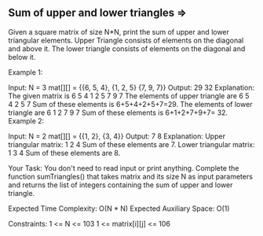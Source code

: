Sum of upper and lower triangles  =>
---------------------------------


Given a square matrix of size N*N, print the sum of upper and lower triangular elements. Upper Triangle consists of elements on the diagonal and above it. The lower triangle consists of elements on the diagonal and below it. 

Example 1:

Input:
N = 3 
mat[][] = {{6, 5, 4},
           {1, 2, 5}
           {7, 9, 7}}
Output: 
29 32
Explanation:
The given matrix is
6 5 4
1 2 5
7 9 7
The elements of upper triangle are
6 5 4
  2 5
    7
Sum of these elements is 6+5+4+2+5+7=29.
The elements of lower triangle are
6
1 2
7 9 7
Sum of these elements is 6+1+2+7+9+7= 32.
Example 2:

Input:
N = 2
mat[][] = {{1, 2},
           {3, 4}}
Output: 
7 8
Explanation:
Upper triangular matrix:
1 2
  4
Sum of these elements are 7.
Lower triangular matrix:
1
3 4
Sum of these elements are 8.

Your Task:
You don't need to read input or print anything. Complete the function sumTriangles() that takes matrix and its size N as input parameters and returns the list of integers containing the sum of upper and lower triangle.

Expected Time Complexity: O(N * N)
Expected Auxiliary Space: O(1)

Constraints: 
1 <= N <= 103
1 <= matrix[i][j] <= 106

